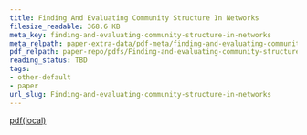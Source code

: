 ```yaml
---
title: Finding And Evaluating Community Structure In Networks
filesize_readable: 368.6 KB
meta_key: finding-and-evaluating-community-structure-in-networks
meta_relpath: paper-extra-data/pdf-meta/finding-and-evaluating-community-structure-in-networks.yaml
pdf_relpath: paper-repo/pdfs/Finding-and-evaluating-community-structure-in-networks.pdf
reading_status: TBD
tags:
- other-default
- paper
url_slug: Finding-and-evaluating-community-structure-in-networks
---
```


[pdf(local)](../../paper-repo/pdfs/Finding-and-evaluating-community-structure-in-networks.pdf)
